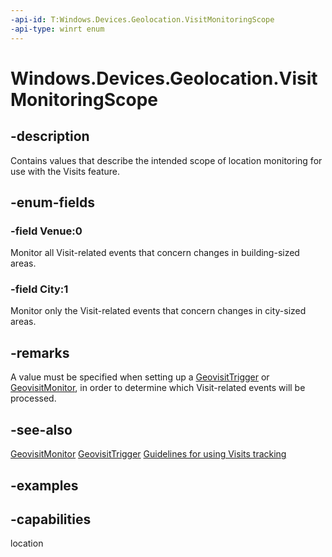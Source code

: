 ```yaml
---
-api-id: T:Windows.Devices.Geolocation.VisitMonitoringScope
-api-type: winrt enum
---
```


<!-- Enumeration syntax.
public enum VisitMonitoringScope : int 
-->

# Windows.Devices.Geolocation.VisitMonitoringScope

## -description
Contains values that describe the intended scope of location monitoring for use with the Visits feature.

## -enum-fields
### -field Venue:0
Monitor all Visit-related events that concern changes in building-sized areas.

### -field City:1
Monitor only the Visit-related events that concern changes in city-sized areas. 

## -remarks
A value must be specified when setting up a [GeovisitTrigger](/uwp/api/windows.applicationmodel.background.geovisittrigger) or [GeovisitMonitor](GeovisitMonitor.md), in order to determine which Visit-related events will be processed.

## -see-also
[GeovisitMonitor](GeovisitMonitor.md)
[GeovisitTrigger](/uwp/api/windows.applicationmodel.background.geovisittrigger)
[Guidelines for using Visits tracking](/windows/uwp/maps-and-location/guidelines-for-visits)

## -examples


## -capabilities
location
